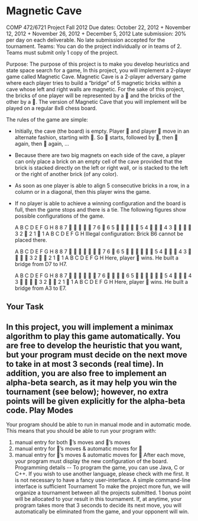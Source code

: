 Magnetic Cave
============


COMP 472/6721 Project Fall 2012
Due dates: October 22, 2012 + November 12, 2012 + November 26, 2012 + December 5, 2012
Late submission: 20% per day on each deliverable. No late submission accepted for the tournament.
Teams: You can do the project individually or in teams of 2.
Teams must submit only 1 copy of the project.

Purpose: The purpose of this project is to make you develop heuristics and state space search for a game,
In this project, you will implement a 2-player game called Magnetic Cave.
Magnetic Cave is a 2-player adversary game where each player tries to build a “bridge” of 5 magnetic bricks within a
cave whose left and right walls are magnetic. For the sake of this project, the bricks of one player will be represented
by a  and the bricks of the other by a . The version of Magnetic Cave that you will implement will be played on a
regular 8x8 chess board.

The rules of the game are simple:
- Initially, the cave (the board) is empty.
Player  and player  move in an alternate fashion, starting with . So  starts, followed by , then  again, then  again, ...
- Because there are two big magnets on each side of the cave, a player can only place a brick on an empty cell
of the cave provided that the brick is stacked directly on the left or right wall, or is stacked to the left or the
right of another brick (of any color).
- As soon as one player is able to align 5 consecutive bricks in a row, in a column or in a diagonal, then this player wins the game.
- If no player is able to achieve a winning configuration and the board is full, then the game stops and there is a tie.
The following figures show possible configurations of the game.

  A B C D E F G H
8                 8
7            7
6                6
5            5
4              4
3             3
2                2
1                1
  A B C D E F G H
Illegal configuration:
Brick B6 cannot be placed there.

  A B C D E F G H
8                 8
7          7
6                6
5           5
4              4
3             3
2               2
1                1
  A B C D E F G H
Here, player  wins.
He built a bridge from D7 to H7.

  A B C D E F G H
8                 8
7           7
6             6
5           5
4              4
3             3
2               2
1                1
  A B C D E F G H
Here, player  wins.
He built a bridge from A3 to E7.

Your Task
--
In this project, you will implement a minimax algorithm to play this game automatically. You are free to develop
the heuristic that you want, but your program must decide on the next move to take in at most 3 seconds (real time).
In addition, you are also free to implement an alpha-beta search, as it may help you win the tournament (see below);
however, no extra points will be given explicitly for the alpha-beta code.
Play Modes
--
Your program should be able to run in manual mode and in automatic mode. This means that you should be able
to run your program with:
1. manual entry for both ’s moves and ’s moves
2. manual entry for ’s moves & automatic moves for 
3. manual entry for ’s moves & automatic moves for 
After each move, your program must display the new configuration of the board.
Programming details
--
To program the game, you can use Java, C or C++. If you wish to use another language, please check with me first.
It is not necessary to have a fancy user-interface. A simple command-line interface is sufficient
Tournament
To make the project more fun, we will organize a tournament between all the projects submitted. 1 bonus point
will be allocated to your result in this tournament. If, at anytime, your program takes more that 3 seconds to decide
its next move, you will automatically be eliminated from the game, and your opponent will win.
